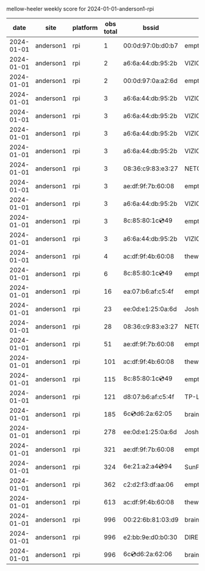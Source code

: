 mellow-heeler weekly score for 2024-01-01-anderson1-rpi

|date|site|platform|obs total|bssid|ssid|
|--|--|--|--|--|--|
|2024-01-01|anderson1|rpi|1|00:0d:97:0b:d0:b7|empty_ssid|
|2024-01-01|anderson1|rpi|2|a6:6a:44:db:95:2b|VIZIOCastAudio9398|
|2024-01-01|anderson1|rpi|2|00:0d:97:0a:a2:6d|empty_ssid|
|2024-01-01|anderson1|rpi|3|a6:6a:44:db:95:2b|VIZIOCastAudio9786|
|2024-01-01|anderson1|rpi|3|a6:6a:44:db:95:2b|VIZIOCastAudio9355|
|2024-01-01|anderson1|rpi|3|a6:6a:44:db:95:2b|VIZIOCastAudio7792|
|2024-01-01|anderson1|rpi|3|a6:6a:44:db:95:2b|VIZIOCastAudio1577|
|2024-01-01|anderson1|rpi|3|08:36:c9:83:e3:27|NETGEAR34|
|2024-01-01|anderson1|rpi|3|ae:df:9f:7b:60:08|empty_ssid|
|2024-01-01|anderson1|rpi|3|a6:6a:44:db:95:2b|VIZIOCastAudio4415|
|2024-01-01|anderson1|rpi|3|8c:85:80:1c:cd:49|empty_ssid|
|2024-01-01|anderson1|rpi|3|a6:6a:44:db:95:2b|VIZIOCastAudio5899|
|2024-01-01|anderson1|rpi|4|ac:df:9f:4b:60:08|theweef|
|2024-01-01|anderson1|rpi|6|8c:85:80:1c:cd:49|empty_ssid|
|2024-01-01|anderson1|rpi|16|ea:07:b6:af:c5:4f|empty_ssid|
|2024-01-01|anderson1|rpi|23|ee:0d:e1:25:0a:6d|JoshLily|
|2024-01-01|anderson1|rpi|28|08:36:c9:83:e3:27|NETGEAR34|
|2024-01-01|anderson1|rpi|51|ae:df:9f:7b:60:08|empty_ssid|
|2024-01-01|anderson1|rpi|101|ac:df:9f:4b:60:08|theweef|
|2024-01-01|anderson1|rpi|115|8c:85:80:1c:cd:49|empty_ssid|
|2024-01-01|anderson1|rpi|121|d8:07:b6:af:c5:4f|TP-Link_C54F|
|2024-01-01|anderson1|rpi|185|6c:cd:d6:2a:62:05|braingang2_5GEXT|
|2024-01-01|anderson1|rpi|278|ee:0d:e1:25:0a:6d|JoshLily|
|2024-01-01|anderson1|rpi|321|ae:df:9f:7b:60:08|empty_ssid|
|2024-01-01|anderson1|rpi|324|6e:21:a2:a4:cd:94|SunPower21450|
|2024-01-01|anderson1|rpi|362|c2:d2:f3:df:aa:06|empty_ssid|
|2024-01-01|anderson1|rpi|613|ac:df:9f:4b:60:08|theweef|
|2024-01-01|anderson1|rpi|996|00:22:6b:81:03:d9|braingang2|
|2024-01-01|anderson1|rpi|996|e2:bb:9e:d0:b0:30|DIRECT-9ED03030|
|2024-01-01|anderson1|rpi|996|6c:cd:d6:2a:62:06|braingang2_2GEXT|
